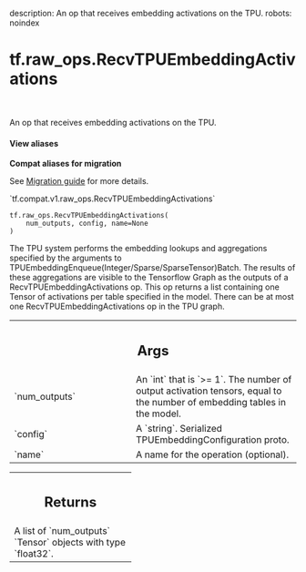 description: An op that receives embedding activations on the TPU.
robots: noindex

# tf.raw_ops.RecvTPUEmbeddingActivations

<!-- Insert buttons and diff -->

<table class="tfo-notebook-buttons tfo-api nocontent" align="left">

</table>



An op that receives embedding activations on the TPU.


<section class="expandable">
  <h4 class="showalways">View aliases</h4>
  <p>
<b>Compat aliases for migration</b>
<p>See
<a href="https://www.tensorflow.org/guide/migrate">Migration guide</a> for
more details.</p>
<p>`tf.compat.v1.raw_ops.RecvTPUEmbeddingActivations`</p>
</p>
</section>

<pre class="devsite-click-to-copy prettyprint lang-py tfo-signature-link">
<code>tf.raw_ops.RecvTPUEmbeddingActivations(
    num_outputs, config, name=None
)
</code></pre>



<!-- Placeholder for "Used in" -->

The TPU system performs the embedding lookups and aggregations specified by
the arguments to TPUEmbeddingEnqueue(Integer/Sparse/SparseTensor)Batch. The
results of these aggregations are visible to the Tensorflow Graph as the
outputs of a RecvTPUEmbeddingActivations op. This op returns a list containing
one Tensor of activations per table specified in the model. There can be at
most one RecvTPUEmbeddingActivations op in the TPU graph.

<!-- Tabular view -->
 <table class="responsive fixed orange">
<colgroup><col width="214px"><col></colgroup>
<tr><th colspan="2"><h2 class="add-link">Args</h2></th></tr>

<tr>
<td>
`num_outputs`<a id="num_outputs"></a>
</td>
<td>
An `int` that is `>= 1`.
The number of output activation tensors, equal to the number of
embedding tables in the model.
</td>
</tr><tr>
<td>
`config`<a id="config"></a>
</td>
<td>
A `string`. Serialized TPUEmbeddingConfiguration proto.
</td>
</tr><tr>
<td>
`name`<a id="name"></a>
</td>
<td>
A name for the operation (optional).
</td>
</tr>
</table>



<!-- Tabular view -->
 <table class="responsive fixed orange">
<colgroup><col width="214px"><col></colgroup>
<tr><th colspan="2"><h2 class="add-link">Returns</h2></th></tr>
<tr class="alt">
<td colspan="2">
A list of `num_outputs` `Tensor` objects with type `float32`.
</td>
</tr>

</table>

